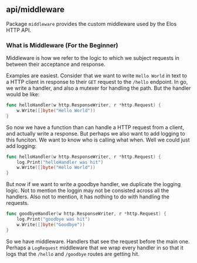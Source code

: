 api/middleware
--------------

Package `middleware` provides the custom middleware used by the Elos HTTP API.

### What is Middleware (For the Beginner)

Middleware is how we refer to the logic to which we subject requests in between their acceptance and response.

Examples are easiest. Consider that we want to write `Hello World` in text to a HTTP client in response to their
`GET` request to the `/hello` endpoint. In go, we write a handler, and also a mutexer for handling the path. But the
handler would be like:

```go
func helloHandler(w http.ResponseWriter, r *http.Request) {
    w.Write([]byte("Hello World"))
}
```

So now we have a function than can handle a HTTP request from a client, and actually write a response. But perhaps
we also want to add logging to this funciton. We want to know who is calling what when. Well we could just add logging:

```go
func helloHandler(w http.ResponseWriter, r *http.Request) {
    log.Print("helloHandler was hit")
    w.Write([]byte("Hello World"))
}
```

But now if we want to write a goodbye handler, we duplicate the logging logic. Not to mention the loggin may not be consisted
across all the handlers. Also not to mention, it has nothing to do with handling the requests. 
```go
func goodbyeHandler(w http.ResponseWriter, r *http.Request) {
    log.Print("goodbye was hit")
    w.Write([]byte("Goodbye"))
}
```

So we have middleware. Handlers that see the request before the main one. Perhaps a `LogRequest` middleware that we wrap
every handler in so that it logs that the `/hello` and `/goodbye` routes are getting hit.

